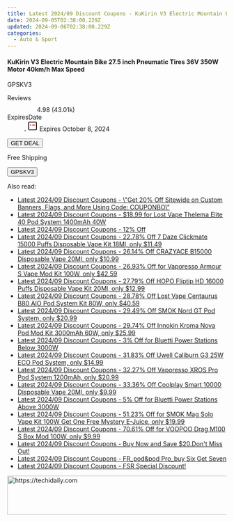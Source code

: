 ```yaml
---
title: Latest 2024/09 Discount Coupons - KuKirin V3 Electric Mountain Bike 27.5 Inch Pneumatic Tires 36V 350W Motor 40Km/H Max Speed
date: 2024-09-05T02:38:00.229Z
updated: 2024-09-06T02:38:00.229Z
categories:
  - Auto & Sport
---
```



<div class="max-w-4xl mx-auto grid grid-cols-1 lg:max-w-5xl lg:gap-x-20 lg:grid-cols-2">
  <div class="relative p-3 col-start-1 row-start-1 flex flex-col-reverse rounded-lg bg-gradient-to-t from-black/75 via-black/0 sm:bg-none sm:row-start-2 sm:p-0 lg:row-start-1">
    <h4 class="mt-1 text-lg font-semibold text-white sm:text-slate-900 md:text-2xl dark:sm:text-white">KuKirin V3 Electric Mountain Bike 27.5 inch Pneumatic Tires 36V 350W Motor 40km/h Max Speed</h4>
    <p class="text-sm leading-4 font-medium text-white sm:text-slate-500 dark:sm:text-slate-400">GPSKV3</p>
  </div>
  
  <div class="col-start-1 col-end-3 row-start-1 grid gap-4 sm:mb-6 sm:grid-cols-4 lg:col-start-2 lg:row-span-6 lg:row-end-6 lg:mb-0 lg:gap-6">
    
  </div>
  <dl class="row-start-2 mt-4 flex items-center text-xs font-medium sm:row-start-3 sm:mt-1 md:mt-2.5 lg:row-start-2">
    <dt class="sr-only">Reviews</dt>
    <dd class="flex items-center text-indigo-600 dark:text-indigo-400">
      <svg width="24" height="24" fill="none" aria-hidden="true" class="mr-1 stroke-current dark:stroke-indigo-500">
        <path d="m12 5 2 5h5l-4 4 2.103 5L12 16l-5.103 3L9 14l-4-4h5l2-5Z" stroke-width="2" stroke-linecap="round" stroke-linejoin="round" />
      </svg>
      <span>4.98 <span class="font-normal text-slate-400">(43.01k)</span></span>
    </dd>
    <dt class="sr-only">ExpiresDate</dt>
    <dd class="flex items-center">
      <svg width="2" height="2" aria-hidden="true" fill="currentColor" class="mx-3 text-slate-300">
        <circle cx="1" cy="1" r="1" />
      </svg>
      <svg width="24" height="24" viewBox="0 0 24 24" fill="none" stroke="currentColor" stroke-width="2">
        <rect x="3" y="3" width="18" height="18" rx="2" fill="#fff" />
        <path d="M6 10L18 10" stroke="red" stroke-width="2" fill="none" />
        <path d="M10 6L10 18" stroke="#fff" stroke-width="2" fill="none" />
      </svg>
      Expires October 8, 2024    </dd>
  </dl>
  <div class="col-start-1 row-start-3 mt-4 self-center sm:col-start-2 sm:row-span-2 sm:row-start-2 sm:mt-0 lg:col-start-1 lg:row-start-3 lg:row-end-4 lg:mt-6">
    <button type="button" onClick="javascript:window.open(decodeURIComponent('https%3A%2F%2Fwww.shareasale.com%2Fu.cfm%3Fd%3D1118416%26m%3D97331%26u%3D4338022'), '_blank');void(0);" class="rounded-lg bg-red-600 px-3 py-2 text-sm font-medium leading-6 text-white">GET DEAL</button>
  </div>
  <p class="col-start-1 mt-4 text-sm leading-6 sm:col-span-2 lg:col-span-1 lg:row-start-4 lg:mt-6 dark:text-slate-400">
  Free Shipping 
    <div>
      <button type="button" onClick="javascript:window.open(decodeURIComponent('https%3A%2F%2Fwww.shareasale.com%2Fu.cfm%3Fd%3D1118416%26m%3D97331%26u%3D4338022'), '_blank');void(0);" class="bg-green-600 text-white text-sm leading-6 font-medium py-2 px-3 rounded-lg">GPSKV3</button>
    </div>
  </p>
</div>
<span class="atpl-alsoreadstyle">Also read:</span>
<div><ul>
<li><a href="https://coupons.techidaily.com/coupon-1088225-share-63219-sale/"><u>Latest 2024/09 Discount Coupons - \"Get 	20% Off Sitewide on Custom Banners, Flags, and More Using Code: COUPONBO\"</u></a></li>
<li><a href="https://coupons.techidaily.com/coupon-1113756-share-90958-sale/"><u>Latest 2024/09 Discount Coupons - $18.99 for Lost Vape Thelema Elite 40 Pod System 1400mAh 40W</u></a></li>
<li><a href="https://coupons.techidaily.com/coupon-1106031-share-81748-sale/"><u>Latest 2024/09 Discount Coupons - 12% Off</u></a></li>
<li><a href="https://coupons.techidaily.com/coupon-1100388-share-90958-sale/"><u>Latest 2024/09 Discount Coupons - 22.78% Off 7 Daze Clickmate 15000 Puffs Disposable Vape Kit 18Ml, only $11.49</u></a></li>
<li><a href="https://coupons.techidaily.com/coupon-1080875-share-90958-sale/"><u>Latest 2024/09 Discount Coupons - 26.14% Off CRAZYACE B15000 Disposable Vape 20Ml, only $10.99</u></a></li>
<li><a href="https://coupons.techidaily.com/coupon-1058159-share-90958-sale/"><u>Latest 2024/09 Discount Coupons - 26.93% Off for Vaporesso Armour S Vape Mod Kit 100W, only $42.59</u></a></li>
<li><a href="https://coupons.techidaily.com/coupon-1113417-share-90958-sale/"><u>Latest 2024/09 Discount Coupons - 27.79% Off HOPO Fliptip HD 16000 Puffs Disposable Vape Kit 20Ml, only $12.99</u></a></li>
<li><a href="https://coupons.techidaily.com/coupon-1060143-share-90958-sale/"><u>Latest 2024/09 Discount Coupons - 28.78% Off Lost Vape Centaurus B80 AIO Pod System Kit 80W, only $40.59</u></a></li>
<li><a href="https://coupons.techidaily.com/coupon-1069751-share-90958-sale/"><u>Latest 2024/09 Discount Coupons - 29.49% Off SMOK Nord GT Pod System, only $20.99</u></a></li>
<li><a href="https://coupons.techidaily.com/coupon-1093537-share-90958-sale/"><u>Latest 2024/09 Discount Coupons - 29.74% Off Innokin Kroma Nova Pod Mod Kit 3000mAh 60W, only $25.99</u></a></li>
<li><a href="https://coupons.techidaily.com/coupon-1083022-share-109567-sale/"><u>Latest 2024/09 Discount Coupons - 3% Off for Bluetti Power Stations Below 3000W</u></a></li>
<li><a href="https://coupons.techidaily.com/coupon-1084142-share-90958-sale/"><u>Latest 2024/09 Discount Coupons - 31.83% Off Uwell Caliburn G3 25W ECO Pod System, only $14.99</u></a></li>
<li><a href="https://coupons.techidaily.com/coupon-1080278-share-90958-sale/"><u>Latest 2024/09 Discount Coupons - 32.27% Off Vaporesso XROS Pro Pod System 1200mAh, only $20.99</u></a></li>
<li><a href="https://coupons.techidaily.com/coupon-1087945-share-90958-sale/"><u>Latest 2024/09 Discount Coupons - 33.36% Off Coolplay Smart 10000 Disposable Vape 20Ml, only $9.99</u></a></li>
<li><a href="https://coupons.techidaily.com/coupon-1083021-share-109567-sale/"><u>Latest 2024/09 Discount Coupons - 5% Off for Bluetti Power Stations Above 3000W</u></a></li>
<li><a href="https://coupons.techidaily.com/coupon-1028464-share-90958-sale/"><u>Latest 2024/09 Discount Coupons - 51.23% Off for SMOK Mag Solo Vape Kit 100W Get One Free Mystery E-Juice, only $19.99</u></a></li>
<li><a href="https://coupons.techidaily.com/coupon-1028474-share-90958-sale/"><u>Latest 2024/09 Discount Coupons - 70.61% Off for VOOPOO Drag M100 S Box Mod 100W, only $9.99</u></a></li>
<li><a href="https://coupons.techidaily.com/coupon-1113441-share-155934-sale/"><u>Latest 2024/09 Discount Coupons - Buy Now and Save $20.Don't Miss Out!</u></a></li>
<li><a href="https://coupons.techidaily.com/coupon-1111726-share-92020-sale/"><u>Latest 2024/09 Discount Coupons - FR_pod&pod Pro_buy Six Get Seven</u></a></li>
<li><a href="https://coupons.techidaily.com/coupon-1113038-share-96806-sale/"><u>Latest 2024/09 Discount Coupons - FSR Special Discount!</u></a></li>
</ul></div>

<ins class="adsbygoogle"
      style="display:block"
      data-ad-client="ca-pub-7571918770474297"
      data-ad-slot="8358498916"
      data-ad-format="auto"
      data-full-width-responsive="true"></ins>
<!-- affiliate ads begin -->
<a href="https://sentrypc.7eer.net/c/5597632/398455/3022" target="_top" id="398455">
  <img src="//a.impactradius-go.com/display-ad/3022-398455" border="0" alt="https://techidaily.com" width="728" height="90"/>
</a>
<img height="0" width="0" src="https://sentrypc.7eer.net/i/5597632/398455/3022" style="position:absolute;visibility:hidden;" border="0" />
<!-- affiliate ads end -->